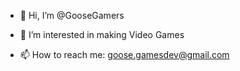 - 👋 Hi, I’m @GooseGamers
- 👀 I’m interested in making Video Games

- 📫 How to reach me: goose.gamesdev@gmail.com

<!---
GooseGamers/GooseGamers is a ✨ special ✨ repository because its `README.md` (this file) appears on your GitHub profile.
You can click the Preview link to take a look at your changes.
--->
